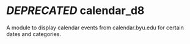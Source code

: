 # ***DEPRECATED*** calendar_d8
A module to display calendar events from calendar.byu.edu for certain dates and categories.

